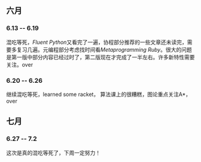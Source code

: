 ## 六月
### 6.13 -- 6.19  
混吃等死，*Fluent Python*又看完了一遍，协程部分推荐的一些文章还未读完，需要多复习几遍。元编程部分考虑找时间看*Metaprogramming Ruby*。很大的问题是第一版中部分内容已经过时了，第二版现在才完成了一半左右。许多新特性需要关注。over

### 6.20 -- 6.26
继续混吃等死，learned some racket， 算法课上的很糟糕，图论重点关注A*，over

## 七月
### 6.27 -- 7.2
这次是真的混吃等死了，下周一定努力！
